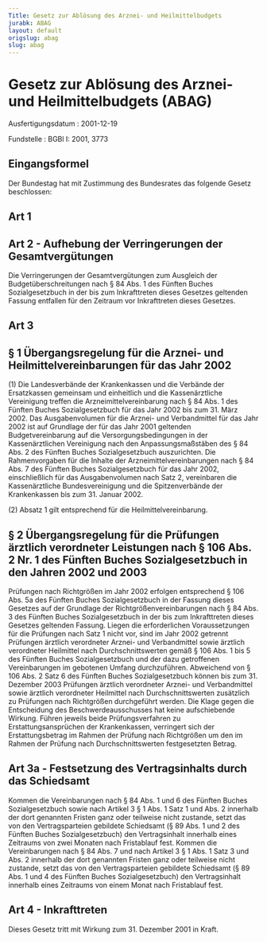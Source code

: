 ```yaml
---
Title: Gesetz zur Ablösung des Arznei- und Heilmittelbudgets
jurabk: ABAG
layout: default
origslug: abag
slug: abag
---
```


# Gesetz zur Ablösung des Arznei- und Heilmittelbudgets (ABAG)

Ausfertigungsdatum
: 2001-12-19

Fundstelle
: BGBl I: 2001, 3773

## Eingangsformel

Der Bundestag hat mit Zustimmung des Bundesrates das folgende Gesetz
beschlossen:

## Art 1

## Art 2 - Aufhebung der Verringerungen der Gesamtvergütungen

Die Verringerungen der Gesamtvergütungen zum Ausgleich der
Budgetüberschreitungen nach § 84 Abs. 1 des Fünften Buches
Sozialgesetzbuch in der bis zum Inkrafttreten dieses Gesetzes
geltenden Fassung entfallen für den Zeitraum vor Inkrafttreten dieses
Gesetzes.

## Art 3

## § 1 Übergangsregelung für die Arznei- und Heilmittelvereinbarungen für das Jahr 2002

(1) Die Landesverbände der Krankenkassen und die Verbände der
Ersatzkassen gemeinsam und einheitlich und die Kassenärztliche
Vereinigung treffen die Arzneimittelvereinbarung nach § 84 Abs. 1 des
Fünften Buches Sozialgesetzbuch für das Jahr 2002 bis zum 31. März
2002\. Das Ausgabenvolumen für die Arznei- und Verbandmittel für das
Jahr 2002 ist auf Grundlage der für das Jahr 2001 geltenden
Budgetvereinbarung auf die Versorgungsbedingungen in der
Kassenärztlichen Vereinigung nach den Anpassungsmaßstäben des § 84
Abs. 2 des Fünften Buches Sozialgesetzbuch auszurichten. Die
Rahmenvorgaben für die Inhalte der Arzneimittelvereinbarungen nach §
84 Abs. 7 des Fünften Buches Sozialgesetzbuch für das Jahr 2002,
einschließlich für das Ausgabenvolumen nach Satz 2, vereinbaren die
Kassenärztliche Bundesvereinigung und die Spitzenverbände der
Krankenkassen bis zum 31. Januar 2002.

(2) Absatz 1 gilt entsprechend für die Heilmittelvereinbarung.

## § 2 Übergangsregelung für die Prüfungen ärztlich verordneter Leistungen nach § 106 Abs. 2 Nr. 1 des Fünften Buches Sozialgesetzbuch in den Jahren 2002 und 2003

Prüfungen nach Richtgrößen im Jahr 2002 erfolgen entsprechend § 106
Abs. 5a des Fünften Buches Sozialgesetzbuch in der Fassung dieses
Gesetzes auf der Grundlage der Richtgrößenvereinbarungen nach § 84
Abs. 3 des Fünften Buches Sozialgesetzbuch in der bis zum
Inkrafttreten dieses Gesetzes geltenden Fassung. Liegen die
erforderlichen Voraussetzungen für die Prüfungen nach Satz 1 nicht
vor, sind im Jahr 2002 getrennt Prüfungen ärztlich verordneter Arznei-
und Verbandmittel sowie ärztlich verordneter Heilmittel nach
Durchschnittswerten gemäß § 106 Abs. 1 bis 5 des Fünften Buches
Sozialgesetzbuch und der dazu getroffenen Vereinbarungen im gebotenen
Umfang durchzuführen. Abweichend von § 106 Abs. 2 Satz 6 des Fünften
Buches Sozialgesetzbuch können bis zum 31. Dezember 2003 Prüfungen
ärztlich verordneter Arznei- und Verbandmittel sowie ärztlich
verordneter Heilmittel nach Durchschnittswerten zusätzlich zu
Prüfungen nach Richtgrößen durchgeführt werden. Die Klage gegen die
Entscheidung des Beschwerdeausschusses hat keine aufschiebende
Wirkung. Führen jeweils beide Prüfungsverfahren zu
Erstattungsansprüchen der Krankenkassen, verringert sich der
Erstattungsbetrag im Rahmen der Prüfung nach Richtgrößen um den im
Rahmen der Prüfung nach Durchschnittswerten festgesetzten Betrag.

## Art 3a - Festsetzung des Vertragsinhalts durch das Schiedsamt

Kommen die Vereinbarungen nach § 84 Abs. 1 und 6 des Fünften Buches
Sozialgesetzbuch sowie nach Artikel 3 § 1 Abs. 1 Satz 1 und Abs. 2
innerhalb der dort genannten Fristen ganz oder teilweise nicht
zustande, setzt das von den Vertragsparteien gebildete Schiedsamt (§
89 Abs. 1 und 2 des Fünften Buches Sozialgesetzbuch) den
Vertragsinhalt innerhalb eines Zeitraums von zwei Monaten nach
Fristablauf fest. Kommen die Vereinbarungen nach § 84 Abs. 7 und nach
Artikel 3 § 1 Abs. 1 Satz 3 und Abs. 2 innerhalb der dort genannten
Fristen ganz oder teilweise nicht zustande, setzt das von den
Vertragsparteien gebildete Schiedsamt (§ 89 Abs. 1 und 4 des Fünften
Buches Sozialgesetzbuch) den Vertragsinhalt innerhalb eines Zeitraums
von einem Monat nach Fristablauf fest.

## Art 4 - Inkrafttreten

Dieses Gesetz tritt mit Wirkung zum 31. Dezember 2001 in Kraft.
